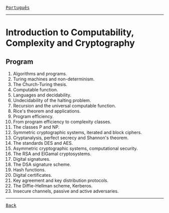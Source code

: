 [<kbd>Português</kbd>](index.md)

---

# Introduction to Computability, Complexity and Cryptography

## Program
1. Algorithms and programs.
1. Turing machines and non-determinism.
1. The Church-Turing thesis.
1. Computable function.
1. Languages and decidability.
1. Undecidability of the halting problem.
1. Recursion and the universal computable function.
1. Rice's theorem and applications.
1. Program efficiency.
1. From program efficiency to complexity classes.
1. The classes P and NP.
1. Symmetric cryptographic systems, iterated and block ciphers.
1. Cryptanalysis, perfect secrecy and Shannon's theorem.
1. The standards DES and AES.
1. Asymmetric cryptographic systems, computational security.
1. The RSA and ElGamal cryptosystems.
1. Digital signatures.
1. The DSA signature scheme.
1. Hash functions.
1. Digital certificates.
1. Key agreement and key distribution protocols.
1. The Diffie-Hellman scheme, Kerberos.
1. Insecure channels, passive and active adversaries.

---
[<kbd>Back</kbd>](/index_en.md)